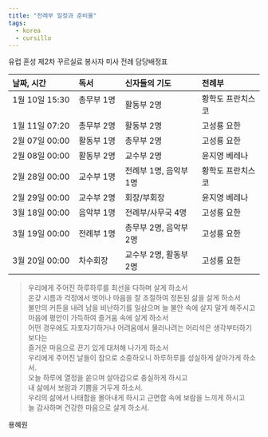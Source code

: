 ```yaml
---
title: "전례부 일정과 준비물"
tags:
  - korea
  - cursillo
---
```


유럽 혼성 제2차 꾸르실료 봉사자 미사 전례 담당배정표

|날짜, 시간|독서|신자들의 기도&nbsp;| 전례부|
|:----------|:----------|:----------|:----------|
| 1월 10일 15:30 &nbsp;&nbsp;|총무부 1명 &nbsp;&nbsp;|활동부 2명 &nbsp;&nbsp;|황학도 프란치스코|
| 1월 11일 07:20 | 총무부 2명 |  활동부 2명  |고성룡 요한|
| 2월 07일 00:00 | 활동부 1명 |  총무부 2명  |고성룡 요한|
| 2월 08일 00:00 | 활동부 2명 |  교수부 2명  |윤지영 베레나|
| 2월 28일 00:00 | 교수부 1명 |  전례부 1명, 음악부 1명  |황학도 프란치스코|
| 2월 29일 00:00 | 교수부 2명 |  회장/부회장  |윤지영 베레나|
| 3월 18일 00:00 | 음악부 1명 |  전례부/사무국 4명  |고성룡 요한|
| 3월 19일 00:00 | 전례부 1명 |  총무부 2명, 음악부 2명 |고성룡 요한|
| 3월 20일 00:00 | 차수회장   |  교수부 2명, 활동부 2명 |고성룡 요한|

> 우리에게 주어진 하루하루를 최선을 다하며 살게 하소서  
> 온갖 시름과 걱정에서 벗어나 마음을 잘 조절하여 정돈된 삶을 살게 하소서  
> 불만의 커튼을 내려 남을 비난하기를 일삼으며 늘 불안 속에 살지 말게 해주시고  
> 마음에 평안이 가득하여 즐거움 속에 살게 하소서  
> 어떤 경우에도 자포자기하거나 어려움에서 물러나려는 어리석은 생각부터하기 보다는  
> 즐거운 마음으로 끈기 있게 대처해 나가게 하소서  
> 우리에게 주어진 날들이 참으로 소중하오니 하루하루를 성실하게 살아가게 하소서.  
> 오늘 하루에 열정을 쏟으며 살아감으로 충실하게 하시고  
> 내 삶에서 보람과 기쁨을 거두게 하소서.  
> 우리의 삶에서 나태함을 몰아내게 하시고 근면함 속에 보람을 느끼게 하시고  
> 늘 감사하며 건강한 마음으로 살게 하소서.

용혜원
